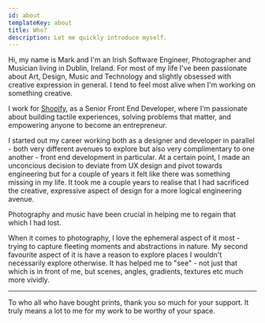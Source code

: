 ```yaml
---
id: about
templateKey: about
title: Who?
description: Let me quickly introduce myself.
---
```


Hi, my name is Mark and I'm an Irish Software Engineer, Photographer and
Musician living in Dublin, Ireland. For most of my life I've been passionate
about Art, Design, Music and Technology and slightly obsessed with creative
expression in general. I tend to feel most alive when I'm working on something
creative.

I work for [Shopify](https://shopify.com), as a Senior Front End Developer,
where I'm passionate about building tactile experiences, solving problems that
matter, and empowering anyone to become an entrepreneur.

I started out my career working both as a designer and developer in parallel -
both very different avenues to explore but also very complimentary to one
another - front end development in particular. At a certain point, I made an
unconcious decision to deviate from UX design and pivot towards engineering but
for a couple of years it felt like there was something missing in my life. It
took me a couple years to realise that I had sacrificed the creative, expressive
aspect of design for a more logical engineering avenue.

Photography and music have been crucial in helping me to regain that which I had
lost.

When it comes to photography, I love the ephemeral aspect of it most - trying to
capture fleeting moments and abstractions in nature. My second favourite aspect
of it is have a reason to explore places I wouldn't necessarily explore
otherwise. It has helped me to "see" - not just that which is in front of me,
but scenes, angles, gradients, textures etc much more vividly.

---

To who all who have bought prints, thank you so much for your support. It truly
means a lot to me for my work to be worthy of your space.
